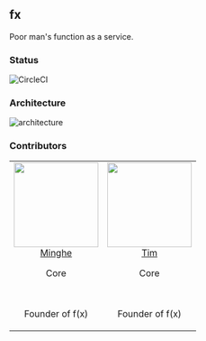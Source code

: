 fx
------

Poor man's function as a service.

### Status

![CircleCI](https://circleci.com/gh/metrue/fx.svg?style=svg)

### Architecture

![architecture](https://raw.githubusercontent.com/metrue/fx/master/draft.jpg?token=AA9HHj5_UZJuyKNtJ0TFDlqCUWKCb8Yxks5Z9Cu3wA%3D%3D)

### Contributors

<table>
  <tbody>
    <tr>
      <td align="center" valign="top">
        <img width="150" height="150" src="https://github.com/metrue.png?s=150">
        <br>
        <a href="https://github.com/metrue">Minghe</a>
        <p>Core</p>
        <br>
        <p>Founder of f(x)</p>
      </td>
      <td align="center" valign="top">
        <img width="150" height="150" src="https://github.com/pplam.png?s=150">
        <br>
        <a href="https://github.com/pplam">Tim</a>
        <p>Core</p>
        <br>
        <p>Founder of f(x)</p>
      </td>
     </tr>
  </tbody>
</table>
